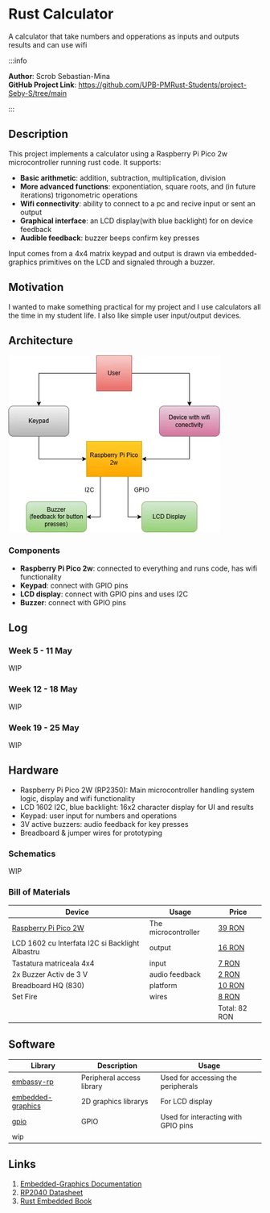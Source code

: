 # Rust Calculator 
A calculator that take numbers and opperations as inputs and outputs results and can use wifi

:::info 

**Author**: Scrob Sebastian-Mina \
**GitHub Project Link**: https://github.com/UPB-PMRust-Students/project-Seby-S/tree/main

:::

## Description

This project implements a calculator using a Raspberry Pi Pico 2w microcontroller running rust code.
It supports:

- **Basic arithmetic**: addition, subtraction, multiplication, division  
- **More advanced functions**: exponentiation, square roots, and (in future iterations) trigonometric operations  
- **Wifi connectivity**: ability to connect to a pc and recive input or sent an output  
- **Graphical interface**: an LCD display(with blue backlight) for on device feedback  
- **Audible feedback**: buzzer beeps confirm key presses

Input comes from a 4x4 matrix keypad and output is drawn via embedded-graphics primitives on the LCD and signaled through a buzzer.


## Motivation

I wanted to make something practical for my project and I use calculators all the time in my student life. I also like simple user input/output devices.

## Architecture 

![Schematic diagram](arc.webp)

### Components

- **Raspberry Pi Pico 2w**: connected to everything and runs code, has wifi functionality
- **Keypad**: connect with GPIO pins
- **LCD display**: connect with GPIO pins and uses I2C
- **Buzzer**: connect with GPIO pins


## Log

<!-- write every week your progress here -->

### Week 5 - 11 May
WIP

### Week 12 - 18 May
WIP

### Week 19 - 25 May
WIP

## Hardware
- Raspberry Pi Pico 2W (RP2350): Main microcontroller handling system logic, display and wifi functionality  
- LCD 1602 I2C, blue backlight: 16x2 character display for UI and results  
- Keypad: user input for numbers and operations  
- 3V active buzzers: audio feedback for key presses  
- Breadboard & jumper wires for prototyping


### Schematics

WIP

### Bill of Materials

<!-- Fill out this table with all the hardware components that you might need.

The format is 
```
| [Device](link://to/device) | This is used ... | [price](link://to/store) |

```

-->

| Device | Usage | Price |
|--------|--------|-------|
| [Raspberry Pi Pico 2W](https://www.raspberrypi.com/documentation/microcontrollers/raspberry-pi-pico.html)  | The microcontroller | [39 RON](https://www.optimusdigital.ro/en/raspberry-pi-boards/13327-raspberry-pi-pico-2-w.html)  |
| LCD 1602 cu Interfata I2C si Backlight Albastru | output | [16 RON](https://www.optimusdigital.ro/ro/optoelectronice-lcd-uri/2894-lcd-cu-interfata-i2c-si-backlight-albastru.html) |
| Tastatura matriceala 4x4 | input | [7 RON](https://www.optimusdigital.ro/ro/senzori-senzori-de-atingere/470-tastatura-matriceala-4x4-cu-conector-pin-de-tip-mama.html) |
| 2x Buzzer Activ de 3 V | audio feedback | [2 RON](https://www.optimusdigital.ro/ro/audio-buzzere/635-buzzer-activ-de-3-v.html) |
| Breadboard HQ (830) | platform | [10 RON](https://www.optimusdigital.ro/en/breadboards/8-breadboard-hq-830-points.html) |
| Set Fire | wires | [8 RON](https://www.optimusdigital.ro/ro/fire-fire-mufate/12-set-de-cabluri-pentru-breadboard.html) |
|||Total: 82 RON |

## Software

| Library | Description | Usage |
|---------|-------------|-------|
| [embassy-rp](https://docs.embassy.dev/embassy-rp/git/rp2040/index.html) | Peripheral access library | Used for accessing the peripherals |
| [embedded-graphics](https://docs.embassy.dev/embassy-rp/git/rp2040/index.html) | 2D graphics librarys | For LCD display |
| [gpio](https://docs.embassy.dev/embassy-stm32/git/stm32c011d6/gpio/index.html) | GPIO | Used for interacting with GPIO pins |
|wip|||


## Links

<!-- Add a few links that inspired you and that you think you will use for your project -->

1. [Embedded-Graphics Documentation](https://github.com/embedded-graphics/embedded-graphics)  
2. [RP2040 Datasheet](https://datasheets.raspberrypi.com/rp2040/rp2040-datasheet.pdf)  
3. [Rust Embedded Book](https://docs.rust-embedded.org/book/)




